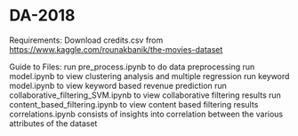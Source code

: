 # DA-2018
Requirements:
  Download credits.csv from https://www.kaggle.com/rounakbanik/the-movies-dataset

Guide to Files:
  run pre_process.ipynb to do data preprocessing
  run model.ipynb to view clustering analysis and multiple regression
  run keyword model.ipynb to view keyword based revenue prediction
  run collaborative_filtering_SVM.ipynb to view collaborative filtering results
  run content_based_filtering.ipynb to view content based filtering results
  correlations.ipynb consists of insights into correlation between the various attributes of the dataset
